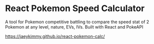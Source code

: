 # React Pokemon Speed Calculator
A tool for Pokemon competitive battling to compare the speed stat of 2 Pokemon at any level, nature, EVs, IVs. Built with React and PokeAPI

https://jaeykimmy.github.io/react-pokemon-calc/